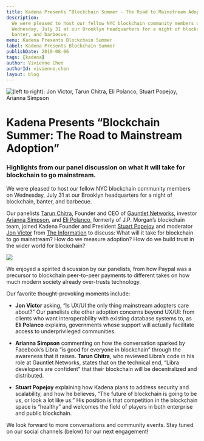 ```yaml
---
title: Kadena Presents “Blockchain Summer - The Road to Mainstream Adoption”
description:
  We were pleased to host our fellow NYC blockchain community members on
  Wednesday, July 31 at our Brooklyn headquarters for a night of blockchain,
  banter, and barbecue.
menu: Kadena Presents Blockchain Summer
label: Kadena Presents Blockchain Summer
publishDate: 2019-08-06
tags: [kadena]
author: Vivienne Chen
authorId: vivienne.chen
layout: blog
---
```


![(left to right): Jon Victor, Tarun Chitra, Eli Polanco, Stuart Popejoy, Arianna Simpson](/assets/blog/1_J6rVl7ZgtDyl2rBnXwebcw.webp)

# Kadena Presents “Blockchain Summer: The Road to Mainstream Adoption”

### Highlights from our panel discussion on what it will take for blockchain to go mainstream.

We were pleased to host our fellow NYC blockchain community members on
Wednesday, July 31 at our Brooklyn headquarters for a night of blockchain,
banter, and barbecue.

Our panelists [Tarun Chitra](http://twitter.com/tarunchitra), Founder and CEO of
[Gauntlet Networks](http://gauntlet.network), investor
[Arianna Simpson](http://twitter.com/ariannasimpson), and
[Eli Polanco,](https://twitter.com/elipoaquino) formerly of J.P. Morgan’s
blockchain team, joined Kadena Founder and President
[Stuart Popejoy](http://twitter.com/SirLensALot) and moderator
[Jon Victor](https://twitter.com/jon_victor_) from
[The Information](https://www.theinformation.com/reporters/jon-victor) to
discuss: What will it take for blockchain to go mainstream? How do we measure
adoption? How do we build trust in the wider world for blockchain?

![](/assets/blog/1_44mzPLyoLEnp4YIGdWc0kQ.webp)

We enjoyed a spirited discussion by our panelists, from how Paypal was a
precursor to blockchain peer-to-peer payments to different takes on how much
modern society already over-trusts technology.

Our favorite thought-provoking moments include:

- **Jon Victor** asking, “Is UX/UI the only thing mainstream adopters care
  about?” Our panelists cite other adoption concerns beyond UX/UI: from clients
  who want interoperability with existing database systems to, as **Eli
  Polanco** explains, governments whose support will actually facilitate access
  to underprivileged communities.

- **Arianna Simpson** commenting on how the conversation sparked by Facebook’s
  Libra “is good for everyone in blockchain” through the awareness that it
  raises. **Tarun Chitra**, who reviewed Libra’s code in his role at Gauntlet
  Networks, states that on the technical end, “Libra developers are confident”
  that their blockchain will be decentralized and distributed.

- **Stuart Popejoy** explaining how Kadena plans to address security and
  scalability, and how he believes, “The future of blockchain is going to be us,
  or look a lot like us.” His position is that competition in the blockchain
  space is “healthy” and welcomes the field of players in both enterprise and
  public blockchain.

We look forward to more conversations and community events. Stay tuned on our
social channels (below) for our next engagement!
